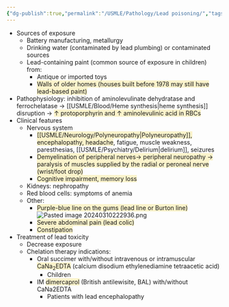 ```yaml
---
{"dg-publish":true,"permalink":"/USMLE/Pathology/Lead poisoning/","tags":["t1"]}
---
```


- Sources of exposure
	- Battery manufacturing, metallurgy
	- Drinking water (contaminated by lead plumbing)  or contaminated sources 
	- Lead-containing paint (common source of exposure in children) from:
		- Antique or imported toys
		- <span style="background:rgba(240, 200, 0, 0.2)">Walls of older homes (houses built before 1978 may still have lead-based paint)</span>
- Pathophysiology: inhibition of aminolevulinate dehydratase and ferrochelatase → [[USMLE/Blood/Heme synthesis\|heme synthesis]] disruption → <span style="background:rgba(240, 200, 0, 0.2)">↑ protoporphyrin and ↑ aminolevulinic acid in RBCs</span>
- Clinical features
	- Nervous system
		- <span style="background:rgba(240, 200, 0, 0.2)">[[USMLE/Neurology/Polyneuropathy\|Polyneuropathy]], encephalopathy, headache</span>, fatigue, muscle weakness, paresthesias, [[USMLE/Psychiatry/Delirium\|delirium]], seizures
		- <span style="background:rgba(240, 200, 0, 0.2)">Demyelination of peripheral nerves→ peripheral neuropathy → paralysis of muscles supplied by the radial or peroneal nerve (wrist/foot drop)</span>
		- <span style="background:rgba(240, 200, 0, 0.2)">Cognitive impairment, memory loss</span>
	- Kidneys: nephropathy
	- Red blood cells: symptoms of anemia
	- Other:
		- <span style="background:rgba(240, 200, 0, 0.2)">Purple-blue line on the gums (lead line or Burton line)</span> ![Pasted image 20240310222936.png](/img/user/appendix/Pasted%20image%2020240310222936.png)
		- <span style="background:rgba(240, 200, 0, 0.2)">Severe abdominal pain (lead colic)</span>
		- <span style="background:rgba(240, 200, 0, 0.2)">Constipation</span>
- Treatment of lead toxicity 
	- Decrease exposure
	- Chelation therapy indications: 
		- Oral succimer with/without intravenous or intramuscular <span style="background:rgba(240, 200, 0, 0.2)">CaNa<sub>2</sub>EDTA</span> (calcium disodium ethylenediamine tetraacetic acid) 
			- Children
		- IM <span style="background:rgba(240, 200, 0, 0.2)">dimercaprol</span> (British antilewisite, BAL) with/without CaNa2EDTA
			- Patients with lead encephalopathy
